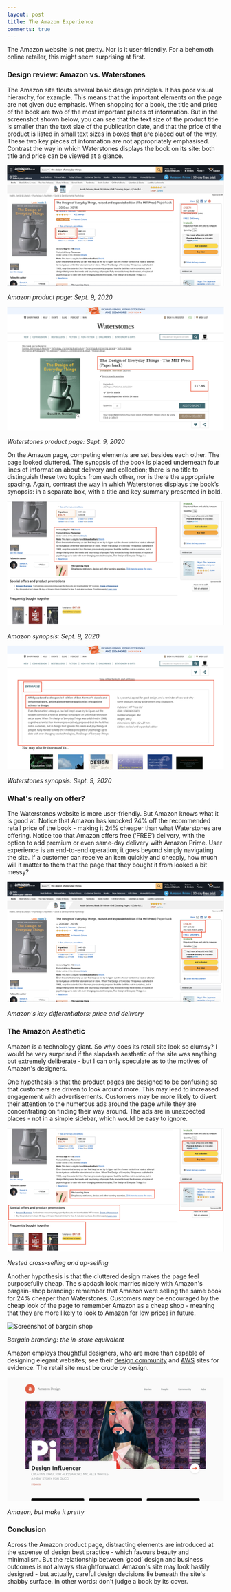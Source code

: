 ```yaml
---
layout: post
title: The Amazon Experience
comments: true
---
```

The Amazon website is not pretty. Nor is it user-friendly. For a behemoth online retailer, this might seem surprising at first.

### Design review: Amazon vs. Waterstones

The Amazon site flouts several basic design principles. It has poor visual hierarchy, for example. This means that the important elements on the page are not given due emphasis. When shopping for a book, the title and price of the book are two of the most important pieces of information. But in the screenshot shown below, you can see that the text size of the product title is smaller than the text size of the publication date, and that the price of the product is listed in small text sizes in boxes that are placed out of the way. These two key pieces of information are not appropriately emphasised. Contrast the way in which Waterstones displays the book on its site: both title and price can be viewed at a glance. 

![Screenshot of Amazon product page](/assets/images/amazon-screenshot-1.png)

*Amazon product page: Sept. 9, 2020*

![Screenshot of Waterstones product page](/assets/images/waterstones-screenshot-1.png)

*Waterstones product page: Sept. 9, 2020*

On the Amazon page, competing elements are set besides each other. The page looked cluttered. The synopsis of the book is placed underneath four lines of information about delivery and collection; there is no title to distinguish these two topics from each other, nor is there the appropriate spacing. Again, contrast the way in which Waterstones displays the book’s synopsis: in a separate box, with a title and key summary presented in bold.

![Screenshot of Amazon product page: synopsis](/assets/images/amazon-screenshot-2.png)

*Amazon synopsis: Sept. 9, 2020*

![Screenshot of Waterstones product page: synopsis](/assets/images/waterstones-screenshot-2.png)

*Waterstones synopsis: Sept. 9, 2020*

### What's really on offer?

The Waterstones website is more user-friendly. But Amazon knows what it is good at. Notice that Amazon has knocked 24% off the recommended retail price of the book - making it 24% cheaper than what Waterstones are offering. Notice too that Amazon offers free (‘FREE’) delivery, with the option to add premium or even same-day delivery with Amazon Prime. User experience is an end-to-end operation; it goes beyond simply navigating the site. If a customer can receive an item quickly and cheaply, how much will it matter to them that the page that they bought it from looked a bit messy? 

![Screenshot of Amazon product page: key differentiators](/assets/images/amazon-screenshot-3.png)

*Amazon's key differentiators: price and delivery*

### The Amazon Aesthetic

Amazon is a technology giant. So why does its retail site look so clumsy? I would be very surprised if the slapdash aesthetic of the site was anything but extremely deliberate - but I can only speculate as to the motives of Amazon's designers.

One hypothesis is that the product pages are designed to be confusing so that customers are driven to look around more. This may lead to increased engagement with advertisements. Customers may be more likely to divert their attention to the numerous ads around the page while they are concentrating on finding their way around. The ads are in unexpected places - not in a simple sidebar, which would be easy to ignore. 

![Screenshot of Amazon product page: ads](/assets/images/amazon-screenshot-4.png)

*Nested cross-selling and up-selling*

Another hypothesis is that the cluttered design makes the page feel purposefully cheap. The slapdash look marries nicely with Amazon's bargain-shop branding: remember that Amazon were selling the same book for 24% cheaper than Waterstones. Customers may be encouraged by the cheap look of the page to remember Amazon as a cheap shop - meaning that they are more likely to look to Amazon for low prices in future. 

![Screenshot of bargain shop](/assets/images/bargain-shop.png)

*Bargain branding: the in-store equivalent*

Amazon employs thoughtful designers, who are more than capable of designing elegant websites; see their <a href="https://amazon.design/" target="_blank">design community</a> and <a href="https://aws.amazon.com/" target="_blank">AWS</a> sites for evidence. The retail site must be crude by design. 

![Screenshot of Amazon design page](/assets/images/amazon-design.png)

*Amazon, but make it pretty*

### Conclusion

Across the Amazon product page, distracting elements are introduced at the expense of design best practice - which favours beauty and minimalism. But the relationship between ‘good’ design and business outcomes is not always straightforward. Amazon's site may look hastily designed - but actually, careful design decisions lie beneath the site's shabby surface. In other words: don't judge a book by its cover.
